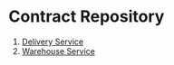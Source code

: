 # Contract Repository

1. [Delivery Service](https://github.com/Romanow/scc-delivery)
2. [Warehouse Service](https://github.com/Romanow/scc-warehouse)
